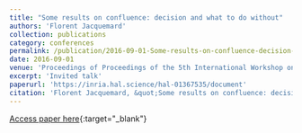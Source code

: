 ```yaml
---
title: "Some results on confluence: decision and what to do without"
authors: 'Florent Jacquemard'
collection: publications
category: conferences
permalink: /publication/2016-09-01-Some-results-on-confluence-decision-and-what-to-do-without
date: 2016-09-01
venue: 'Proceedings of Proceedings of the 5th International Workshop on Confluence'
excerpt: 'Invited talk'
paperurl: 'https://inria.hal.science/hal-01367535/document'
citation: 'Florent Jacquemard, &quot;Some results on confluence: decision and what to do without&quot; In the proceedings of Proceedings of the 5th International Workshop on Confluence, 2016.'
---
```

[Access paper here](https://inria.hal.science/hal-01367535){:target="_blank"}
